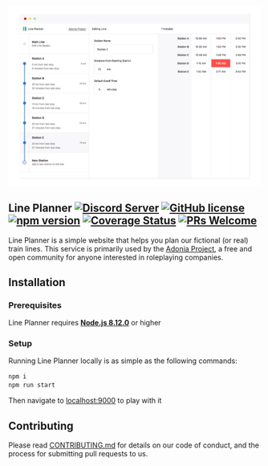 ![App Preview](meta/app.png)

## Line Planner [![Discord Server](https://img.shields.io/discord/308323056592486420.svg?logo=discord)](https://discord.gg/a72grh5) [![GitHub license](https://img.shields.io/badge/license-MIT-blue.svg)](https://github.com/adonia-project/line-planner/blob/master/LICENSE) [![npm version](https://img.shields.io/npm/v/react.svg?style=flat)](https://www.npmjs.com/package/react) [![Coverage Status](https://coveralls.io/repos/github/adonia-project/line-planner/badge.svg?branch=master)](https://coveralls.io/github/adonia-project/line-planner?branch=master)  [![PRs Welcome](https://img.shields.io/badge/PRs-welcome-brightgreen.svg?style=flat-square)](http://makeapullrequest.com)  

Line Planner is a simple website that helps you plan our fictional (or real) train lines. This service is primarily used by the [Adonia Project](https://adoniaproject.com), a free and open community for anyone interested in roleplaying companies.

## Installation
### Prerequisites
Line Planner requires [**Node.js 8.12.0**](https://nodejs.org/en/download/) or higher

### Setup
Running Line Planner locally is as simple as the following commands:

```bash
npm i
npm run start
```

Then navigate to [localhost:9000](http://localhost:9000) to play with it


## Contributing
Please read [CONTRIBUTING.md]() for details on our code of conduct, and the process for submitting pull requests to us.
